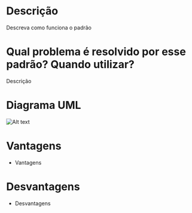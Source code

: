 # Descrição

Descreva como funciona o padrão

# Qual problema é resolvido por esse padrão? Quando utilizar?

Descrição

# Diagrama UML

![Alt text](https://purr.objects-us-east-1.dream.io/i/jaOJc.jpg "a title")

# Vantagens

- Vantagens

# Desvantagens

- Desvantagens